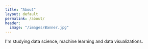 ```yaml
---
title: "About"
layout: default
permalink: /about/
header:
  image: "/images/Banner.jpg"
---
```


I'm studying data science, machine learning and data visualizations.
